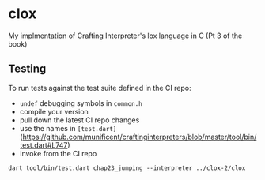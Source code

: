 # clox

My implmentation of Crafting Interpreter's lox language in C (Pt 3 of the book)

## Testing

To run tests against the test suite defined in the CI repo:

- `undef` debugging symbols in `common.h`
- compile your version
- pull down the latest CI repo changes
- use the names in `[test.dart]`(https://github.com/munificent/craftinginterpreters/blob/master/tool/bin/test.dart#L747)
- invoke from the CI repo
```
dart tool/bin/test.dart chap23_jumping --interpreter ../clox-2/clox
```